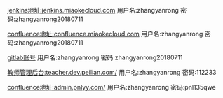 [jenkins地址:jenkins.miaokecloud.com](http://jenkins.miaokecloud.com) 用户名:zhangyanrong 密码:zhangyanrong20180711

[confluence地址:confluence.miaokecloud.com](http://confluence.miaokecloud.com) 用户名:zhangyanrong 密码:zhangyanrong20180711

[gitlab账号](https://gitlab.pnlyy.com/) 用户名:zhangyanrong 密码:zhangyanrong20180711

[教师管理后台:teacher.dev.peilian.com/](http://teacher.dev.peilian.com/) 用户名:zhangyanrong 密码:112233

[confluence地址:admin.pnlyy.com/](http://admin.pnlyy.com/) 用户名:zhangyanrong 密码:pnl135qwe
